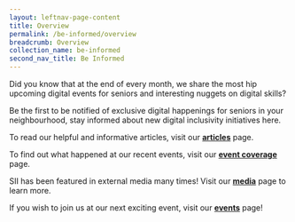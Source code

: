 ```yaml
---
layout: leftnav-page-content
title: Overview
permalink: /be-informed/overview
breadcrumb: Overview
collection_name: be-informed
second_nav_title: Be Informed
---
```


Did you know that at the end of every month, we share the most hip upcoming digital events for seniors and interesting nuggets on digital skills?<br>

Be the first to be notified of exclusive digital happenings for seniors in your neighbourhood, stay informed about new digital inclusivity initiatives here. 

To read our helpful and informative articles, visit our **[articles](/be-informed/articles)** page. <br>

To find out what happened at our recent events, visit our **[event coverage](/be-informed/event-coverage)** page.<br>

SII has been featured in external media many times! Visit our **[media](/be-informed/media)** page to learn more.<br>

If you wish to join us at our next exciting event, visit our **[events](/events/)** page!
